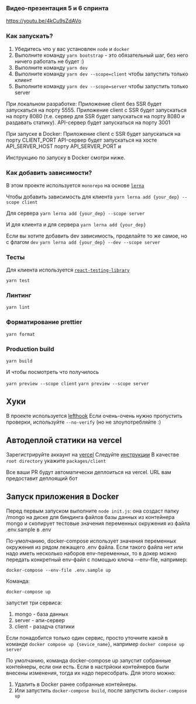### Видео-презентация 5 и 6 спринта
https://youtu.be/4kCu9sZdAVo

### Как запускать?

1. Убедитесь что у вас установлен `node` и `docker`
2. Выполните команду `yarn bootstrap` - это обязательный шаг, без него ничего работать не будет :)
3. Выполните команду `yarn dev`
3. Выполните команду `yarn dev --scope=client` чтобы запустить только клиент
4. Выполните команду `yarn dev --scope=server` чтобы запустить только server

При локальном разработке:
Приложение client без SSR будет запускаться на порту 5555.
Приложение client с SSR будет запускаться на порту 8080 (т.е. сервер для SSR будет запускаться на порту 8080 и раздавать статику).
API-сервер будет запускаться на порту 3001

При запуске в Docker:
Приложение client с SSR будет запускаться на порту CLIENT_PORT
API-сервер будет запускаться на хосте API_SERVER_HOST порту API_SERVER_PORT и 

Инструкцию по запуску в Docker смотри ниже.

### Как добавить зависимости?
В этом проекте используется `monorepo` на основе [`lerna`](https://github.com/lerna/lerna)

Чтобы добавить зависимость для клиента 
```yarn lerna add {your_dep} --scope client```

Для сервера
```yarn lerna add {your_dep} --scope server```

И для клиента и для сервера
```yarn lerna add {your_dep}```


Если вы хотите добавить dev зависимость, проделайте то же самое, но с флагом `dev`
```yarn lerna add {your_dep} --dev --scope server```


### Тесты

Для клиента используется [`react-testing-library`](https://testing-library.com/docs/react-testing-library/intro/)

```yarn test```

### Линтинг

```yarn lint```

### Форматирование prettier

```yarn format```

### Production build

```yarn build```

И чтобы посмотреть что получилось


`yarn preview --scope client`
`yarn preview --scope server`

## Хуки
В проекте используется [lefthook](https://github.com/evilmartians/lefthook)
Если очень-очень нужно пропустить проверки, используйте `--no-verify` (но не злоупотребляйте :)


## Автодеплой статики на vercel
Зарегистрируйте аккаунт на [vercel](https://vercel.com/)
Следуйте [инструкции](https://vitejs.dev/guide/static-deploy.html#vercel-for-git)
В качестве `root directory` укажите `packages/client`

Все ваши PR будут автоматически деплоиться на vercel. URL вам предоставит деплоящий бот

## Запуск приложения в Docker
Перед первым запуском выполните `node init.js`: она создаст папку /mongo на диске для биндинга файлов базы данных из контейнера mongo и скопирует тестовые значения переменных окружения из файла .env.sample в .env

По-умолчанию, docker-compose использует значения переменных окружения из рядом лежащего .env файла. Если такого файла нет или надо иметь несколько наборов env-переменных, то в докер можно передать конкретный env-файл с помощью ключа --env-file, например:
```
docker-compose --env-file .env.sample up
```

Команда:
```
docker-compose up
```

запустит три сервиса:

1. mongo - база данных
2. server - апи-сервер
3. client - разадча статики

Если понадобится только один сервис, просто уточните какой в команде
`docker compose up {sevice_name}`, например `docker compose up server`

По умолчанию, команда docker-compose up запустит собранные контейнеры, если они есть. Если в настрйоки контейнеров были внесены изменения, тогда их надо пересобрать. Для этого можно:
1. Удалить в Docker ранее собранные контейнеры.
2. Или запустить `docker-compose build`, после запустить `docker-compose up`
